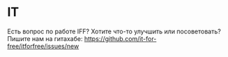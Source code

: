 # IT

Есть вопрос по работе IFF? Хотите что-то улучшить или посоветовать? Пишите нам на гитахабе: https://github.com/it-for-free/itforfree/issues/new

